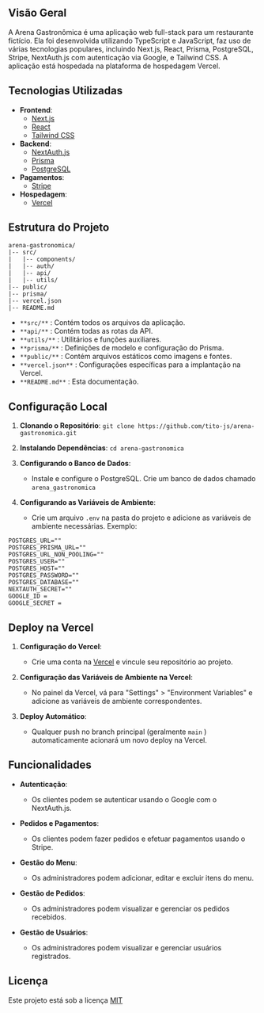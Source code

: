 ## Visão Geral
A Arena Gastronômica é uma aplicação web full-stack para um restaurante fictício. Ela foi desenvolvida utilizando TypeScript e JavaScript, faz uso de várias tecnologias populares, incluindo Next.js, React, Prisma, PostgreSQL, Stripe, NextAuth.js com autenticação via Google, e Tailwind CSS. A aplicação está hospedada na plataforma de hospedagem Vercel.

## Tecnologias Utilizadas
- **Frontend**:
    - [﻿Next.js](https://nextjs.org/) 
    - [﻿React](https://reactjs.org/) 
    - [﻿Tailwind CSS](https://tailwindcss.com/) 
- **Backend**:
    - [﻿NextAuth.js](https://next-auth.js.org/) 
    - [﻿Prisma](https://prisma.io/) 
    - [﻿PostgreSQL](https://www.postgresql.org/) 
- **Pagamentos**:
    - [﻿Stripe](https://stripe.com/) 
- **Hospedagem**:
    - [﻿Vercel](https://vercel.com/) 
## Estrutura do Projeto
```
arena-gastronomica/
|-- src/
|   |-- components/
|   |-- auth/
|   |-- api/
|   |-- utils/
|-- public/
|-- prisma/
|-- vercel.json
|-- README.md
```
- `**src/**` : Contém todos os arquivos da aplicação.
- `**api/**` : Contém todas as rotas da API.
- `**utils/**` : Utilitários e funções auxiliares.
- `**prisma/**` : Definições de modelo e configuração do Prisma.
- `**public/**` : Contém arquivos estáticos como imagens e fontes.
- `**vercel.json**` : Configurações específicas para a implantação na Vercel.
- `**README.md**` : Esta documentação.
  
## Configuração Local

1. **Clonando o Repositório**: `git clone https://github.com/tito-js/arena-gastronomica.git`
   
2. **Instalando Dependências**: `cd arena-gastronomica`

3. **Configurando o Banco de Dados**:
    - Instale e configure o PostgreSQL. Crie um banco de dados chamado `arena_gastronomica`
      
4. **Configurando as Variáveis de Ambiente**:
    - Crie um arquivo `.env`  na pasta do projeto e adicione as variáveis de ambiente necessárias. 
Exemplo: 

```
POSTGRES_URL=""
POSTGRES_PRISMA_URL=""
POSTGRES_URL_NON_POOLING=""
POSTGRES_USER=""
POSTGRES_HOST=""
POSTGRES_PASSWORD=""
POSTGRES_DATABASE=""
NEXTAUTH_SECRET=""
GOOGLE_ID = 
GOOGLE_SECRET =
```
## Deploy na Vercel
1. **Configuração do Vercel**:
    - Crie uma conta na [﻿Vercel](https://vercel.com/)  e vincule seu repositório ao projeto.
      
2. **Configuração das Variáveis de Ambiente na Vercel**:
    - No painel da Vercel, vá para "Settings" > "Environment Variables" e adicione as variáveis de ambiente correspondentes.
      
3. **Deploy Automático**:
    - Qualquer push no branch principal (geralmente `main` ) automaticamente acionará um novo deploy na Vercel.
      
## Funcionalidades
- **Autenticação**:
    - Os clientes podem se autenticar usando o Google com o NextAuth.js.
      
- **Pedidos e Pagamentos**:
    - Os clientes podem fazer pedidos e efetuar pagamentos usando o Stripe.
      
- **Gestão do Menu**:
    - Os administradores podem adicionar, editar e excluir itens do menu.
      
- **Gestão de Pedidos**:
    - Os administradores podem visualizar e gerenciar os pedidos recebidos.
      
- **Gestão de Usuários**:
    - Os administradores podem visualizar e gerenciar usuários registrados.
      
## Licença
Este projeto está sob a licença  [﻿MIT](https://github.com/tito-js/Arena-Gastronomica/blob/main/LICENSE) 
